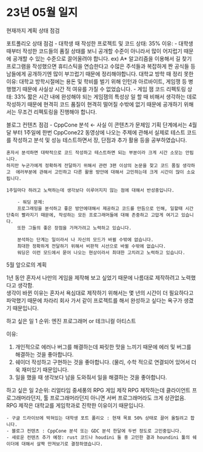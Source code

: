 # 23년 05월 일지
현재까지 계획 상태 점검 
  
포트폴리오 상태 점검
    - 대학생 때 작성한 프로젝트 및 코드 상태: 35%
    이유:
        - 대학생 때부터 작성한 코드들의 품질 상태를 보니 공개할 수준이 아니라서 많이 어지럽기 때문에 공개할 수 있는 수준으로 끌어올려야 합니다.
        ex) A* 알고리즘을 이용해서 길 찾기 프로그램을 작성했으면 휴티스틱을 연습한다고 수많은 주석들과 복잡하게 짠 공식들 등 남들에게 공개하기엔 많이 부끄럽기 때문에 정리해야합니다.
        대학교 방학 때 정리 못한 이유: 대학교 방학시절에는 용돈 및 학비를 벌기 위해 인턴과 아르바이트, 게임쟁 등 병행했기 때문에 사실상 시간 적 여유를 가질 수 없었습니다.
    - 게임 잼 코드 리펙토링 상태: 33%
    짧은 시간 내에 완성해야 되는 게임잼의 특성상 일 할 때 비해서 생각하는 데로 작성하기 때문에 현격히 코드 품질이 현격히 떨어질 수밖에 없기 때문에 공개하기 위해서는 무조건 리펙토링을 진행해야 합니다.

블로그 컨텐츠 점검
    - CppCone 분석 ← 사실 이 콘텐츠가 문제임
    기획 단계에서는 4월달 부터 1주일에 한번 CppCone22 동영상에 나오는 주제에 관해서 실제로 테스트 코드를 작성하고 분석 및 성능 테스트하면서 장, 단점과 추가 활용 등을 공부하였습니다.
  
    혼자서 분석하면 대략적으로 코드 작성하고 테스트하면 되는 부분이라 크게 시간 소모는 안됩니다.  
    하지만 누군가에게 정확하게 전달하기 위해서 관련 3편 이상의 논문을 찾고 코드 품질 생각하고  에러부분에 관해서 고민하고 다른 활용 방안에 대해서 고민하는데 크게 시간이 많이 소요됩니다.
  
    1주일마다 하려고 노력하는데 생각보다 이루어지지 않는 점에 대해서 반성중입니다.

        - 워딩 문제:
        프로그래밍을 분석하고 좋은 방안에대해서 제공하고 코드를 만듬으로 인해, 일할때 시간 단축이 빨라지기 때문에, 작성하는 모든 프로그래머들에 대해 존중하고 고맙게 여기고 있습니다.  
        또한 그들의 좋은 장점을 가져가려고 노력하고 있습니다.  
          
        분석하는 단계는 일이라서 나 자신의 모드가 바뀔 수밖에 없습니다.  
        최대한 정확하게 전달하기 위해서 비판적 시선으로 바뀔 수밖에 없습니다.  
        워딩은 이런 모드에서 묻어 나오는 현상이라서 최대한 고치려고 노력하고 있습니다.  

5월 앞으로의 계획

1년 동안 혼자서 나만의 게임을 제작해 보고 싶었기 때문에 나름대로 제작하려고 노력했다고 생각함.  
생각이 바뀐 이유는 혼자서 욕심대로 제작하기 위해서는 몇 년의 시간이 더 필요하다고 파악했기 때문에 차라리 회사 가서 같이 프로젝트를 해서 완성하고 싶다는 욕구가 생겼기 때문입니다.  

하고 싶은 일 1 순위: 엔진 프로그래머 or 테크니컬 아티스트  

이유:
1. 개인적으로 에러나 버그를 해결하는데 짜릿한 맛을 느끼기 때문에 에러 및 버그를 해결하는 것을 좋아합니다.  
2. 쉐이더 작성하고 구현하는 것을 좋아합니다. (물리, 수학 적으로 연결되어 있어서 더욱 재미있기 때문입니다.
3. 일을 했을 때 생각보다 남을 도와줘서 일을 해결하는 것을 좋아합니다.

하고 싶은 일 2순위: 리얼타임 중세풍의 RPG 게임 제작
RPG 제작하는데 클라이언트 프로그래머라던지, 툴 프로그래머라던지 아니면 서버 프로그래머라도 크게 상관없음.  
RPG 제작은 대학교를 게임학과로 진학한 이유이기 때문입니다.  

    - 구글 드라이브에 박혀있는 대학생 포트 폴리오 : 현재 목표 50% 상태로 끌어 올릴려고 합니다.
    - 블로그 컨텐츠 : CppCone 분석 또는 GDC 분석 한달에 두번 정도로 고민중입니다.
    - 새로운 컨텐츠 추가 예정: rust 코드나 houdini 둘 중 고민한 결과 houndini 툴의 쉐이더에 대해서 살짝 만져보기로 결정하였습니다.


        